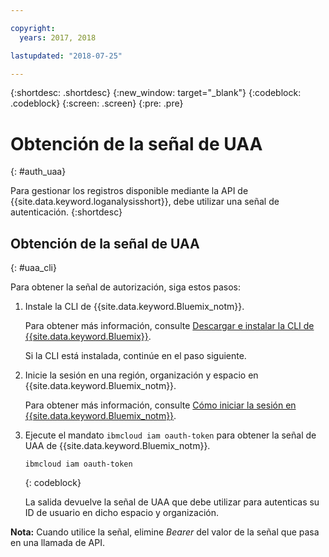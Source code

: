```yaml
---

copyright:
  years: 2017, 2018

lastupdated: "2018-07-25"

---
```



{:shortdesc: .shortdesc}
{:new_window: target="_blank"}
{:codeblock: .codeblock}
{:screen: .screen}
{:pre: .pre}


# Obtención de la señal de UAA
{: #auth_uaa}

Para gestionar los registros disponible mediante la API de {{site.data.keyword.loganalysisshort}}, debe utilizar una señal de autenticación.
{:shortdesc}

		
## Obtención de la señal de UAA
{: #uaa_cli}


Para obtener la señal de autorización, siga estos pasos:

1. Instale la CLI de {{site.data.keyword.Bluemix_notm}}.

   Para obtener más información, consulte [Descargar e instalar la CLI de {{site.data.keyword.Bluemix}}](/docs/cli/index.html#overview).
   
   Si la CLI está instalada, continúe en el paso siguiente.
    
2. Inicie la sesión en una región, organización y espacio en {{site.data.keyword.Bluemix_notm}}. 

    Para obtener más información, consulte [Cómo iniciar la sesión en {{site.data.keyword.Bluemix_notm}}](/docs/services/CloudLogAnalysis/qa/cli_qa.html#login).
	
3. Ejecute el mandato `ibmcloud iam oauth-token` para obtener la señal de UAA de {{site.data.keyword.Bluemix_notm}}.

    ```
	ibmcloud iam oauth-token
	```
	{: codeblock}
	
	La salida devuelve la señal de UAA que debe utilizar para autenticas su ID de usuario en dicho espacio y organización.
	

**Nota:** Cuando utilice la señal, elimine *Bearer* del valor de la señal que pasa en una llamada de API.
